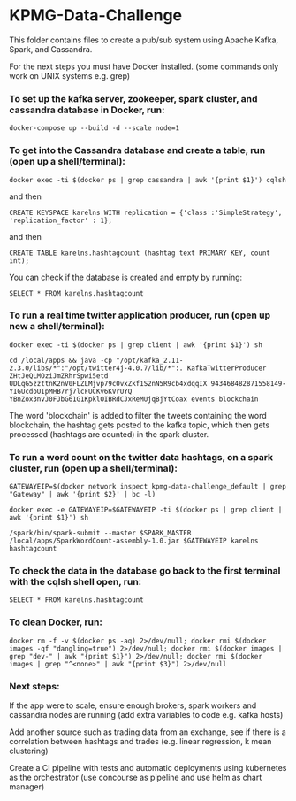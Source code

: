# KPMG-Data-Challenge

This folder contains files to create a pub/sub system using Apache Kafka, Spark, and Cassandra.

For the next steps you must have Docker installed. (some commands only work on UNIX systems e.g. grep)

### To set up the kafka server, zookeeper, spark cluster, and cassandra database in Docker, run:

```docker-compose up --build -d --scale node=1```

### To get into the Cassandra database and create a table, run (open up a shell/terminal):

```docker exec -ti $(docker ps | grep cassandra | awk '{print $1}') cqlsh``` 

and then

```CREATE KEYSPACE karelns WITH replication = {'class':'SimpleStrategy', 'replication_factor' : 1};```

and then

```CREATE TABLE karelns.hashtagcount (hashtag text PRIMARY KEY, count int);```

You can check if the database is created and empty by running:

```SELECT * FROM karelns.hashtagcount```

### To run a real time twitter application producer, run (open up new a shell/terminal):

```docker exec -ti $(docker ps | grep client | awk '{print $1}') sh```

```cd /local/apps && java -cp "/opt/kafka_2.11-2.3.0/libs/*":"/opt/twitter4j-4.0.7/lib/*":. KafkaTwitterProducer ZHtJeQLMOziJmZRhrSpwi5etd UDLqG5zzttnK2nV0FLZLMjvp79c0vxZkf1S2nN5R9cb4xdqqIX 943468482871558149-YIGUcdoUIpMHB7rj7lcFUCKv6KVrUYQ YBnZox3nvJ0FJbG61G1KpklOIBRdCJxReMUjqBjYtCoax events blockchain```

The word 'blockchain' is added to filter the tweets containing the word blockchain, the hashtag gets posted to the kafka topic, which then gets processed (hashtags are counted) in the spark cluster.

### To run a word count on the twitter data hashtags, on a spark cluster, run (open up a shell/terminal):

```GATEWAYEIP=$(docker network inspect kpmg-data-challenge_default | grep "Gateway" | awk '{print $2}' | bc -l)```

```docker exec -e GATEWAYEIP=$GATEWAYEIP -ti $(docker ps | grep client | awk '{print $1}') sh```

```/spark/bin/spark-submit --master $SPARK_MASTER /local/apps/SparkWordCount-assembly-1.0.jar $GATEWAYEIP karelns hashtagcount``` 

### To check the data in the database go back to the first terminal with the cqlsh shell open, run:

```SELECT * FROM karelns.hashtagcount```

### To clean Docker, run:

```docker rm -f -v $(docker ps -aq) 2>/dev/null; docker rmi $(docker images -qf "dangling=true") 2>/dev/null; docker rmi $(docker images | grep "dev-" | awk "{print $1}") 2>/dev/null; docker rmi $(docker images | grep "^<none>" | awk "{print $3}") 2>/dev/null```

### Next steps:

If the app were to scale, ensure enough brokers, spark workers and cassandra nodes are running (add extra variables to code e.g. kafka hosts)

Add another source such as trading data from an exchange, see if there is a correlation between hashtags and trades (e.g. linear regression, k mean clustering)

Create a CI pipeline with tests and automatic deployments using kubernetes as the orchestrator (use concourse as pipeline and use helm as chart manager)
